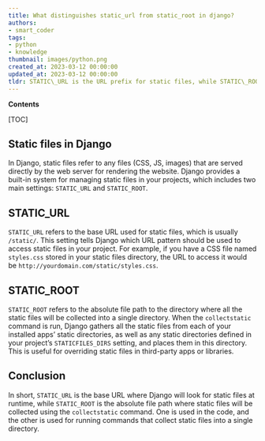 ```yaml
---
title: What distinguishes static_url from static_root in django?
authors:
- smart_coder
tags:
- python
- knowledge
thumbnail: images/python.png
created_at: 2023-03-12 00:00:00
updated_at: 2023-03-12 00:00:00
tldr: STATIC\_URL is the URL prefix for static files, while STATIC\_ROOT is the absolute path to the directory where collectstatic will collect static files for deployment.
---
```


**Contents**

[TOC]

## Static files in Django
In Django, static files refer to any files (CSS, JS, images) that are served directly by the web server for rendering the website. Django provides a built-in system for managing static files in your projects, which includes two main settings: `STATIC_URL` and `STATIC_ROOT`.

## STATIC_URL
`STATIC_URL` refers to the base URL used for static files, which is usually `/static/`. This setting tells Django which URL pattern should be used to access static files in your project. For example, if you have a CSS file named `styles.css` stored in your static files directory, the URL to access it would be `http://yourdomain.com/static/styles.css`.

## STATIC_ROOT
`STATIC_ROOT` refers to the absolute file path to the directory where all the static files will be collected into a single directory. When the `collectstatic` command is run, Django gathers all the static files from each of your installed apps’ static directories, as well as any static directories defined in your project’s `STATICFILES_DIRS` setting, and places them in this directory. This is useful for overriding static files in third-party apps or libraries.

## Conclusion
In short, `STATIC_URL` is the base URL where Django will look for static files at runtime, while `STATIC_ROOT` is the absolute file path where static files will be collected using the `collectstatic` command. One is used in the code, and the other is used for running commands that collect static files into a single directory.
